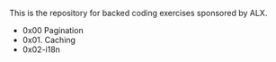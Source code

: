 This is the repository for backed coding exercises sponsored by ALX.
- 0x00 Pagination
- 0x01. Caching
- 0x02-i18n

